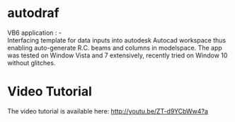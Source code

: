 # autodraf
VB6 application : -  
Interfacing template for data inputs into autodesk Autocad workspace thus 
enabling auto-generate R.C. beams and columns in modelspace.
The app was tested on Window Vista and 7 extensively, recently tried on 
Window 10 without glitches. 

# Video Tutorial
The video tutorial is available here: http://youtu.be/ZT-d9YCbWw4?a 

